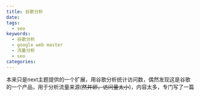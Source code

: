 ```yaml
---
title: 谷歌分析
date:
tags:
  - seo
keywords:
  - 谷歌分析
  - google web master
  - 流量分析
  - seo
categories:  
---
```

本来只是next主题提供的一个扩展，用谷歌分析统计访问数，偶然发现这是谷歌的一个产品，用于分析流量来源(~~然并卵，访问量太小~~)，内容太多，专门写了一篇

